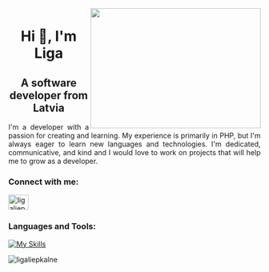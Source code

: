
<img align="right" width="340" height="240" src="https://cdn.dribbble.com/users/330915/screenshots/3587000/media/cf9c914d04e017ab821bab2ee0bb87cb.gif">

<h1 align="center">Hi 👋, I'm Liga</h1>
<h2 align="center">A software developer from Latvia</h2>

<p align="justify">I'm a developer with a passion for creating and learning. My experience is primarily in PHP, but I'm always eager to learn new languages and technologies. I'm dedicated, communicative, and kind and I would love to work on projects that will help me to grow as a developer. </p>

<h3 align="left">Connect with me:</h3>
<p align="left">
<a href="https://linkedin.com/in/ligaliepkalne" target="blank"><img align="center" src="https://raw.githubusercontent.com/rahuldkjain/github-profile-readme-generator/master/src/images/icons/Social/linked-in-alt.svg" alt="ligaliepkalne" height="30" width="40" /></a>
</p>

<h3 align="left">Languages and Tools:</h3>

[![My Skills](https://skillicons.dev/icons?i=php,laravel,mysql,html,css,bootstrap,js,ts,vue,git&theme=dark)](https://skillicons.dev)

<p><img align="left" src="https://github-readme-stats-eight-theta.vercel.app/api/top-langs?username=ligaliepkalne&show_icons=true&locale=en&layout=compact" alt="ligaliepkalne" /></p>

